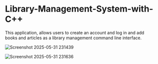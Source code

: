 # Library-Management-System-with-C++

This application, allows users to create an account and log in and add books and articles as a library management command line interface.

![Screenshot 2025-05-31 231439](https://github.com/user-attachments/assets/1ec506f2-fdfa-4273-a8be-036e22e64249)

![Screenshot 2025-05-31 231636](https://github.com/user-attachments/assets/ca2c6f0d-1ad4-4bb3-a873-7b6dc2ede336)
